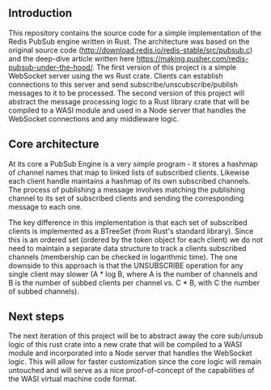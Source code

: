 ## Introduction  
This repository contains the source code for a simple implementation of the Redis PubSub engine written in Rust. The architecture was based on the original source code (http://download.redis.io/redis-stable/src/pubsub.c) and the deep-dive article written here https://making.pusher.com/redis-pubsub-under-the-hood/. The first version of this project is a simple WebSocket server using the ws Rust crate. Clients can establish connections to this server and send subscribe/unscubscribe/publish messages to it to be processed. The second version of this project will abstract the message processing logic to a Rust library crate that will be compiled to a WASI module and used in a Node server that handles the WebSocket connections and any middleware logic.

## Core architecture  
At its core a PubSub Engine is a very simple program - it stores a hashmap of channel names that map to linked lists of subscribed clients. Likewise each client handle maintains a hashmap of its own subscribed channels. The process of publishing a message involves matching the publishing channel to its set of subscribed clients and sending the corresponding message to each one.  

The key difference in this implementation is that each set of subscribed clients is implemented as a BTreeSet (from Rust's standard library). Since this is an ordered set (ordered by the token object for each client) we do not need to maintain a separate data structure to track a clients subscribed channels (membership can be checked in logarithmic time). The one downside to this approach is that the UNSUBSCRIBE operation for any single client may slower (A * log B, where A is the number of channels and B is the number of subbed clients per channel vs. C * B, with C the number of subbed channels).

## Next steps  
The next iteration of this project will be to abstract away the core sub/unsub logic of this rust crate into a new crate that will be compiled to a WASI module and incorporated into a Node server that handles the WebSocket logic. This will allow for faster customization since the core logic will remain untouched and will serve as a nice proof-of-concept of the capabilities of the WASI virtual machine code format.